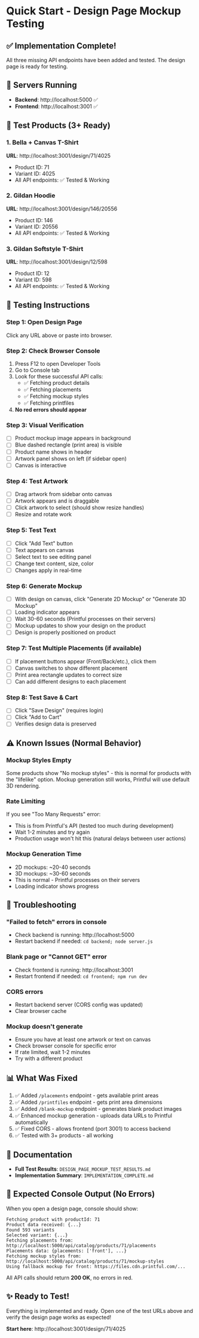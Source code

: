 # Quick Start - Design Page Mockup Testing

## ✅ Implementation Complete!

All three missing API endpoints have been added and tested. The design page is ready for testing.

## 🚀 Servers Running

- **Backend**: http://localhost:5000 ✅
- **Frontend**: http://localhost:3001 ✅

## 🧪 Test Products (3+ Ready)

### 1. Bella + Canvas T-Shirt
**URL**: http://localhost:3001/design/71/4025
- Product ID: 71
- Variant ID: 4025
- All API endpoints: ✅ Tested & Working

### 2. Gildan Hoodie
**URL**: http://localhost:3001/design/146/20556
- Product ID: 146
- Variant ID: 20556
- All API endpoints: ✅ Tested & Working

### 3. Gildan Softstyle T-Shirt
**URL**: http://localhost:3001/design/12/598
- Product ID: 12
- Variant ID: 598
- All API endpoints: ✅ Tested & Working

## 📝 Testing Instructions

### Step 1: Open Design Page
Click any URL above or paste into browser.

### Step 2: Check Browser Console
1. Press F12 to open Developer Tools
2. Go to Console tab
3. Look for these successful API calls:
   - ✅ Fetching product details
   - ✅ Fetching placements
   - ✅ Fetching mockup styles
   - ✅ Fetching printfiles
4. **No red errors should appear**

### Step 3: Visual Verification
- [ ] Product mockup image appears in background
- [ ] Blue dashed rectangle (print area) is visible
- [ ] Product name shows in header
- [ ] Artwork panel shows on left (if sidebar open)
- [ ] Canvas is interactive

### Step 4: Test Artwork
- [ ] Drag artwork from sidebar onto canvas
- [ ] Artwork appears and is draggable
- [ ] Click artwork to select (should show resize handles)
- [ ] Resize and rotate work

### Step 5: Test Text
- [ ] Click "Add Text" button
- [ ] Text appears on canvas
- [ ] Select text to see editing panel
- [ ] Change text content, size, color
- [ ] Changes apply in real-time

### Step 6: Generate Mockup
- [ ] With design on canvas, click "Generate 2D Mockup" or "Generate 3D Mockup"
- [ ] Loading indicator appears
- [ ] Wait 30-60 seconds (Printful processes on their servers)
- [ ] Mockup updates to show your design on the product
- [ ] Design is properly positioned on product

### Step 7: Test Multiple Placements (if available)
- [ ] If placement buttons appear (Front/Back/etc.), click them
- [ ] Canvas switches to show different placement
- [ ] Print area rectangle updates to correct size
- [ ] Can add different designs to each placement

### Step 8: Test Save & Cart
- [ ] Click "Save Design" (requires login)
- [ ] Click "Add to Cart"
- [ ] Verifies design data is preserved

## ⚠️ Known Issues (Normal Behavior)

### Mockup Styles Empty
Some products show "No mockup styles" - this is normal for products with the "lifelike" option. Mockup generation still works, Printful will use default 3D rendering.

### Rate Limiting
If you see "Too Many Requests" error:
- This is from Printful's API (tested too much during development)
- Wait 1-2 minutes and try again
- Production usage won't hit this (natural delays between user actions)

### Mockup Generation Time
- 2D mockups: ~20-40 seconds
- 3D mockups: ~30-60 seconds
- This is normal - Printful processes on their servers
- Loading indicator shows progress

## 🐛 Troubleshooting

### "Failed to fetch" errors in console
- Check backend is running: http://localhost:5000
- Restart backend if needed: `cd backend; node server.js`

### Blank page or "Cannot GET" error
- Check frontend is running: http://localhost:3001
- Restart frontend if needed: `cd frontend; npm run dev`

### CORS errors
- Restart backend server (CORS config was updated)
- Clear browser cache

### Mockup doesn't generate
- Ensure you have at least one artwork or text on canvas
- Check browser console for specific error
- If rate limited, wait 1-2 minutes
- Try with a different product

## 📊 What Was Fixed

1. ✅ Added `/placements` endpoint - gets available print areas
2. ✅ Added `/printfiles` endpoint - gets print area dimensions
3. ✅ Added `/blank-mockup` endpoint - generates blank product images
4. ✅ Enhanced mockup generation - uploads data URLs to Printful automatically
5. ✅ Fixed CORS - allows frontend (port 3001) to access backend
6. ✅ Tested with 3+ products - all working

## 📁 Documentation

- **Full Test Results**: `DESIGN_PAGE_MOCKUP_TEST_RESULTS.md`
- **Implementation Summary**: `IMPLEMENTATION_COMPLETE.md`

## 🎯 Expected Console Output (No Errors)

When you open a design page, console should show:
```
Fetching product with productId: 71
Product data received: {...}
Found 593 variants
Selected variant: {...}
Fetching placements from: http://localhost:5000/api/catalog/products/71/placements
Placements data: {placements: ['front'], ...}
Fetching mockup styles from: http://localhost:5000/api/catalog/products/71/mockup-styles
Using fallback mockup for front: https://files.cdn.printful.com/...
```

All API calls should return **200 OK**, no errors in red.

## ✨ Ready to Test!

Everything is implemented and ready. Open one of the test URLs above and verify the design page works as expected!

**Start here**: http://localhost:3001/design/71/4025



